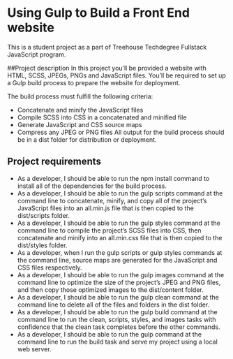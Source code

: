 # Using Gulp to Build a Front End website
This is a student project as a part of Treehouse Techdegree Fullstack JavaScript program.

##Project description
In this project you’ll be provided a website with HTML, SCSS, JPEGs, PNGs and JavaScript files. You’ll be required to set up a Gulp build process to prepare the website for deployment.

The build process must fulfill the following criteria:
* Concatenate and minify the JavaScript files
* Compile SCSS into CSS in a concatenated and minified file
* Generate JavaScript and CSS source maps
* Compress any JPEG or PNG files
All output for the build process should be in a dist folder for distribution or deployment.

## Project requirements
* As a developer, I should be able to run the npm install command to install all of the dependencies for the build process.
* As a developer, I should be able to run the gulp scripts command at the command line to concatenate, minify, and copy all of the project’s JavaScript files into an all.min.js file that is then copied to the dist/scripts folder.
* As a developer, I should be able to run the gulp styles command at the command line to compile the project’s SCSS files into CSS, then concatenate and minify into an all.min.css file that is then copied to the dist/styles folder.
* As a developer, when I run the gulp scripts or gulp styles commands at the command line, source maps are generated for the JavaScript and CSS files respectively.
* As a developer, I should be able to run the gulp images command at the command line to optimize the size of the project’s JPEG and PNG files, and then copy those optimized images to the dist/content folder.
* As a developer, I should be able to run the gulp clean command at the command line to delete all of the files and folders in the dist folder.
* As a developer, I should be able to run the gulp build command at the command line to run the clean, scripts, styles, and images tasks with confidence that the clean task completes before the other commands.
* As a developer, I should be able to run the gulp command at the command line to run the build task and serve my project using a local web server.
